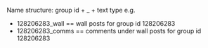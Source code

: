 Name structure: group id + _ + text type
e.g. 
* 128206283_wall == wall posts for group id 128206283  
* 128206283_comms == comments under wall posts for group id 128206283  

